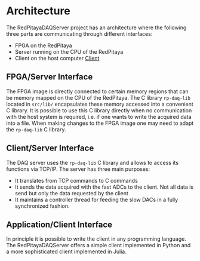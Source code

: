 # Architecture

The RedPitayaDAQServer project has an architecture where the following three parts are communicating through different interfaces:
* FPGA on the RedPitaya
* Server running on the CPU of the RedPitaya
* Client on the host computer [Client](@ref)

## FPGA/Server Interface

The FPGA image is directly connected to certain memory regions that can be memory mapped on the CPU of the RedPitaya. The C library `rp-daq-lib` located in `src/lib/` encapsulates these memory accessed into a convenient C library. It is possible to use this C library directly when no communication with the host system is required, i.e. if one wants to write the acquired data into a file. When making changes to the FPGA image one may need to adapt the `rp-daq-lib` C library.

## Client/Server Interface

The DAQ server uses the `rp-daq-lib` C library and allows to access its functions via TCP/IP.
The server has three main purposes:
* It translates from TCP commands to C commands
* It sends the data acquired with the fast ADCs to the client. Not all data is send but only the data requested by the client
* It maintains a controller thread for feeding the slow DACs in a fully synchronized fashion.

## Application/Client Interface

In principle it is possible to write the client in any programming language. The RedPitayaDAQServer offers a simple client implemented in Python and a more sophisticated client implemented in Julia.
